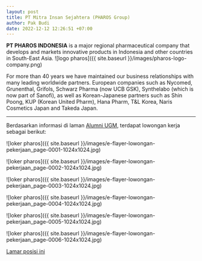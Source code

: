 ```yaml
---
layout: post
title: PT Mitra Insan Sejahtera (PHAROS Group)
author: Pak Budi
date: 2022-12-12 12:26:51 +07:00
---
```


**PT PHAROS INDONESIA** is a major regional pharmaceutical company that develops and markets innovative products in Indonesia and other countries in South-East Asia.
![logo pharos]({{ site.baseurl }}/images/pharos-logo-company.png)

For more than 40 years we have maintained our business relationships with many leading worldwide partners. European companies such as Nycomed, Grunenthal, Grifols, Schwarz Pharma (now UCB GSK), Synthelabo (which is now part of Sanofi), as well as Korean-Japanese partners such as Shin Poong, KUP (Korean United Pharm), Hana Pharm, T&L Korea, Naris Cosmetics Japan and Takeda Japan.

---

Berdasarkan informasi di laman [Alumni UGM](https://alumni.ugm.ac.id/2022/12/12/pt-mitra-insan-sejahtera-pharos-group/), terdapat lowongan kerja sebagai berikut:

![loker pharos]({{ site.baseurl }}/images/e-flayer-lowongan-pekerjaan_page-0001-1024x1024.jpg)

![loker pharos]({{ site.baseurl }}/images/e-flayer-lowongan-pekerjaan_page-0002-1024x1024.jpg)

![loker pharos]({{ site.baseurl }}/images/e-flayer-lowongan-pekerjaan_page-0003-1024x1024.jpg)

![loker pharos]({{ site.baseurl }}/images/e-flayer-lowongan-pekerjaan_page-0004-1024x1024.jpg)

![loker pharos]({{ site.baseurl }}/images/e-flayer-lowongan-pekerjaan_page-0005-1024x1024.jpg)

![loker pharos]({{ site.baseurl }}/images/e-flayer-lowongan-pekerjaan_page-0006-1024x1024.jpg)

<div class="apply"><a href="mailto:mitrainsansejahtera@karirmis.com">Lamar posisi ini</a></div>

